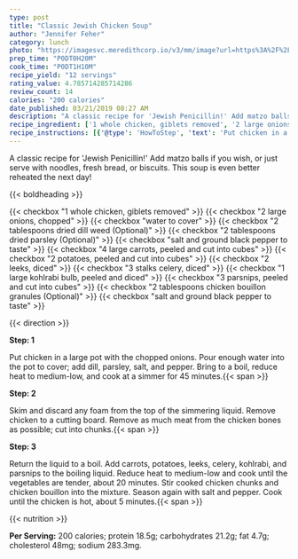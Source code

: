 ```yaml
---
type: post
title: "Classic Jewish Chicken Soup"
author: "Jennifer Feher"
category: lunch
photo: "https://imagesvc.meredithcorp.io/v3/mm/image?url=https%3A%2F%2Fimages.media-allrecipes.com%2Fuserphotos%2F1270830.jpg"
prep_time: "P0DT0H20M"
cook_time: "P0DT1H10M"
recipe_yield: "12 servings"
rating_value: 4.785714285714286
review_count: 14
calories: "200 calories"
date_published: 03/21/2019 08:27 AM
description: "A classic recipe for 'Jewish Penicillin!' Add matzo balls if you wish, or just serve with noodles, fresh bread, or biscuits. This soup is even better reheated the next day!"
recipe_ingredient: ['1 whole chicken, giblets removed', '2 large onions, chopped', 'water to cover', '2 tablespoons dried dill weed', '2 tablespoons dried parsley', 'salt and ground black pepper to taste', '4 large carrots, peeled and cut into cubes', '2 potatoes, peeled and cut into cubes', '2 leeks, diced', '3 stalks celery, diced', '1 large kohlrabi bulb, peeled and diced', '3 parsnips, peeled and cut into cubes', '2 tablespoons chicken bouillon granules', 'salt and ground black pepper to taste']
recipe_instructions: [{'@type': 'HowToStep', 'text': 'Put chicken in a large pot with the chopped onions. Pour enough water into the pot to cover; add dill, parsley, salt, and pepper. Bring to a boil, reduce heat to medium-low, and cook at a simmer for 45 minutes.\n'}, {'@type': 'HowToStep', 'text': 'Skim and discard any foam from the top of the simmering liquid. Remove chicken to a cutting board. Remove as much meat from the chicken bones as possible; cut into chunks.\n'}, {'@type': 'HowToStep', 'text': 'Return the liquid to a boil. Add carrots, potatoes, leeks, celery, kohlrabi, and parsnips to the boiling liquid. Reduce heat to medium-low and cook until the vegetables are tender, about 20 minutes. Stir cooked chicken chunks and chicken bouillon into the mixture. Season again with salt and pepper. Cook until the chicken is hot, about 5 minutes.\n'}]
---
```


A classic recipe for 'Jewish Penicillin!' Add matzo balls if you wish, or just serve with noodles, fresh bread, or biscuits. This soup is even better reheated the next day! 

{{< boldheading >}}

{{< checkbox "1  whole chicken, giblets removed" >}}
{{< checkbox "2 large onions, chopped" >}}
{{< checkbox "water to cover" >}}
{{< checkbox "2 tablespoons dried dill weed  (Optional)" >}}
{{< checkbox "2 tablespoons dried parsley  (Optional)" >}}
{{< checkbox "salt and ground black pepper to taste" >}}
{{< checkbox "4 large carrots, peeled and cut into cubes" >}}
{{< checkbox "2  potatoes, peeled and cut into cubes" >}}
{{< checkbox "2  leeks, diced" >}}
{{< checkbox "3 stalks celery, diced" >}}
{{< checkbox "1 large kohlrabi bulb, peeled and diced" >}}
{{< checkbox "3  parsnips, peeled and cut into cubes" >}}
{{< checkbox "2 tablespoons chicken bouillon granules  (Optional)" >}}
{{< checkbox "salt and ground black pepper to taste" >}}


{{< direction >}}

**Step: 1**

Put chicken in a large pot with the chopped onions. Pour enough water into the pot to cover; add dill, parsley, salt, and pepper. Bring to a boil, reduce heat to medium-low, and cook at a simmer for 45 minutes.{{< span >}}

**Step: 2**

Skim and discard any foam from the top of the simmering liquid. Remove chicken to a cutting board. Remove as much meat from the chicken bones as possible; cut into chunks.{{< span >}}

**Step: 3**

Return the liquid to a boil. Add carrots, potatoes, leeks, celery, kohlrabi, and parsnips to the boiling liquid. Reduce heat to medium-low and cook until the vegetables are tender, about 20 minutes. Stir cooked chicken chunks and chicken bouillon into the mixture. Season again with salt and pepper. Cook until the chicken is hot, about 5 minutes.{{< span >}}

{{< nutrition >}}

**Per Serving:** 200 calories; protein 18.5g; carbohydrates 21.2g; fat 4.7g; cholesterol 48mg; sodium 283.3mg.